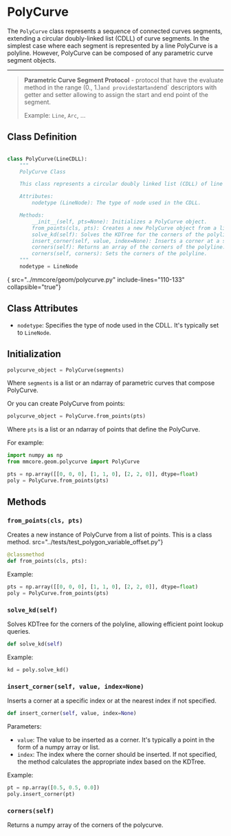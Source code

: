 # PolyCurve

The `PolyCurve` class represents a sequence of connected curves segments, extending a circular
doubly-linked list (CDLL) of curve segments. In the simplest case where each segment is represented by a line
PolyCurve is a polyline.
However, PolyCurve can be composed of any parametric curve segment objects.


---

> **Parametric Curve Segment Protocol** - protocol that have the evaluate method in the range (0., 1.)` and provide
> `start` and `end` descriptors with getter and setter allowing to assign the start and end point of the segment.
>
> Example: `Line`, `Arc`, ...

## Class Definition

```python

class PolyCurve(LineCDLL):
    """
    PolyCurve Class

    This class represents a circular doubly linked list (CDLL) of line segments that form a polyline.

    Attributes:
        nodetype (LineNode): The type of node used in the CDLL.

    Methods:
        __init__(self, pts=None): Initializes a PolyCurve object.
        from_points(cls, pts): Creates a new PolyCurve object from a list of points.
        solve_kd(self): Solves the KDTree for the corners of the polyline.
        insert_corner(self, value, index=None): Inserts a corner at a specified index or at the nearest index.
        corners(self): Returns an array of the corners of the polyline.
        corners(self, corners): Sets the corners of the polyline.
    """
    nodetype = LineNode
```

{
src="../mmcore/geom/polycurve.py" include-lines="110-133" collapsible="true"}

## Class Attributes

- `nodetype`: Specifies the type of node used in the CDLL. It's typically set to `LineNode`.

## Initialization
```python
polycurve_object = PolyCurve(segments)

```

Where `segments` is a list or an ndarray of parametric curves that compose PolyCurve.

Or you can create PolyCurve from points:

```python
polycurve_object = PolyCurve.from_points(pts)
```

Where `pts` is a list or an ndarray of points that define the PolyCurve.

For example:

```python
import numpy as np
from mmcore.geom.polycurve import PolyCurve

pts = np.array([[0, 0, 0], [1, 1, 0], [2, 2, 0]], dtype=float)
poly = PolyCurve.from_points(pts)
```

## Methods

### `from_points(cls, pts)`

Creates a new instance of PolyCurve from a list of points. This is a class method.
src="../tests/test_polygon_variable_offset.py"}
```python
@classmethod
def from_points(cls, pts):
```

Example:

```python
pts = np.array([[0, 0, 0], [1, 1, 0], [2, 2, 0]], dtype=float)
poly = PolyCurve.from_points(pts)
```

### `solve_kd(self)`

Solves KDTree for the corners of the polyline, allowing efficient point lookup queries.

```python
def solve_kd(self)
```

Example:

```python
kd = poly.solve_kd()
```

### `insert_corner(self, value, index=None)`

Inserts a corner at a specific index or at the nearest index if not specified.

```python
def insert_corner(self, value, index=None)
```

Parameters:

- `value`: The value to be inserted as a corner. It's typically a point in the form of a numpy array or list.
- `index`: The index where the corner should be inserted. If not specified, the method calculates the appropriate index
  based on the KDTree.

Example:

```python
pt = np.array([0.5, 0.5, 0.0])
poly.insert_corner(pt)
```

### `corners(self)`

Returns a numpy array of the corners of the polycurve.



